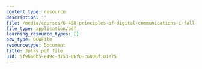 ```yaml
---
content_type: resource
description: ''
file: /media/courses/6-450-principles-of-digital-communications-i-fall-2006/5f9666b5e49cd75306f0c6006f101e75_skW0oXoAU0M.pdf
file_type: application/pdf
learning_resource_types: []
ocw_type: OCWFile
resourcetype: Document
title: 3play pdf file
uid: 5f9666b5-e49c-d753-06f0-c6006f101e75
---
```

